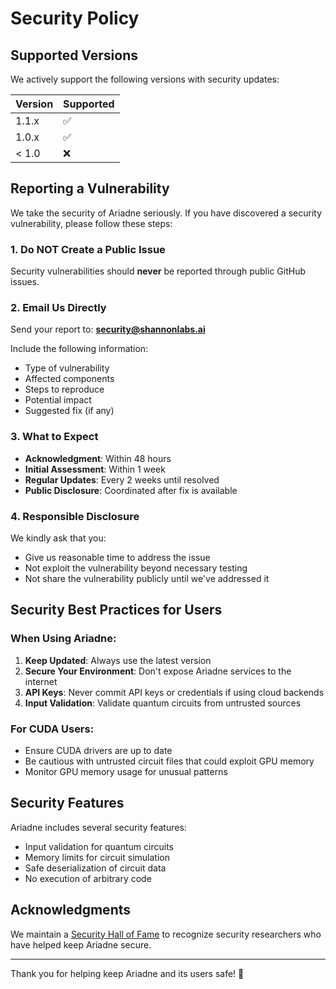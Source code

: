 # Security Policy

## Supported Versions

We actively support the following versions with security updates:

| Version | Supported          |
| ------- | ------------------ |
| 1.1.x   | :white_check_mark: |
| 1.0.x   | :white_check_mark: |
| < 1.0   | :x:                |

## Reporting a Vulnerability

We take the security of Ariadne seriously. If you have discovered a security vulnerability, please follow these steps:

### 1. Do NOT Create a Public Issue
Security vulnerabilities should **never** be reported through public GitHub issues.

### 2. Email Us Directly
Send your report to: **security@shannonlabs.ai**

Include the following information:
- Type of vulnerability
- Affected components
- Steps to reproduce
- Potential impact
- Suggested fix (if any)

### 3. What to Expect
- **Acknowledgment**: Within 48 hours
- **Initial Assessment**: Within 1 week
- **Regular Updates**: Every 2 weeks until resolved
- **Public Disclosure**: Coordinated after fix is available

### 4. Responsible Disclosure
We kindly ask that you:
- Give us reasonable time to address the issue
- Not exploit the vulnerability beyond necessary testing
- Not share the vulnerability publicly until we've addressed it

## Security Best Practices for Users

### When Using Ariadne:
1. **Keep Updated**: Always use the latest version
2. **Secure Your Environment**: Don't expose Ariadne services to the internet
3. **API Keys**: Never commit API keys or credentials if using cloud backends
4. **Input Validation**: Validate quantum circuits from untrusted sources

### For CUDA Users:
- Ensure CUDA drivers are up to date
- Be cautious with untrusted circuit files that could exploit GPU memory
- Monitor GPU memory usage for unusual patterns

## Security Features

Ariadne includes several security features:
- Input validation for quantum circuits
- Memory limits for circuit simulation
- Safe deserialization of circuit data
- No execution of arbitrary code

## Acknowledgments

We maintain a [Security Hall of Fame](https://ariadne.shannonlabs.ai/security/hall-of-fame) to recognize security researchers who have helped keep Ariadne secure.

---

Thank you for helping keep Ariadne and its users safe! 🔐
